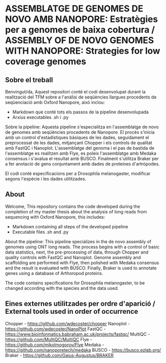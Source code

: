 # ASSEMBLATGE DE GENOMES DE NOVO AMB NANOPORE: Estratègies per a genomes de baixa cobertura / ASSEMBLY OF DE NOVO GENOMES WITH NANOPORE: Strategies for low coverage genomes

## Sobre el treball
Benvingut/da, 
Aquest repositori conté el codi desenvolupat durant la realització del TFM sobre a l'anàlisi de seqüències llargues procedents de seqüenciació amb Oxford Nanopore, això inclou:
- Markdown que conté tots els passos de la pipeline desenvolupada
- Arxius executables .sh i .py

Sobre la pipeline:
Aquesta pipeline s'especialitza en l'assemblatge de novo de genomes amb seqüències procedents de Nanopore. El procès s'inicia amb un control d'estadístiques bàsiques de les dades, seguidament el preprocessat de les dades, mitjançant Chopper i els controls de qualitat amb FastQC i Nanoplot. L'assemblatge del genoma i el pas de bastida de l'assemblatge es realitzen amb Flye, es poleix l'assemblatge amb Medaka consensus i s'avalua el resultat amb BUSCO. Finalment s'utilitza Braker per a fer anotació de gens conjuntament amb dades de proteines d'artròpodes. 

El codi conté especificacions per a Drosophila melanogaster, modificar segons l'espècie i les dades utilitzades.

## About
Welcome,
This repository contains the code developed during the completion of my master thesis about the analysis of long reads from sequencing with Oxford Nanopore, this includes:
- Markdown containing all steps of the developed pipeline
- Executable files .sh and .py

About the pipeline:
This pipeline specializes in the de novo assembly of genomes using ONT long reads. The process begins with a control of basic data statistics, next, the pre-processing of data, through Chopper and quality controls with FastQC and Nanoplot. Genome assembly and scaffolding are performed with Flye, then polished with Medaka consensus and the result is evaluated with BUSCO. Finally, Braker is used to annotate genes using a database of Arthoropod proteins.

The code contains specifications for Drosophila melanogaster, to be changed according with the species and the data used.

## Eines externes utilitzades per ordre d'aparició / External tools used in order of occurrence
Chopper - https://github.com/wdecoster/chopper
Nanoplot - https://github.com/wdecoster/NanoPlot
FastQC - https://www.bioinformatics.babraham.ac.uk/projects/fastqc/
MultiQC - https://github.com/MultiQC/MultiQC
Flye - https://github.com/mikolmogorov/Flye
Medaka - https://github.com/nanoporetech/medaka
BUSCO - https://busco.ezlab.org/
Braker - https://github.com/Gaius-Augustus/BRAKER
